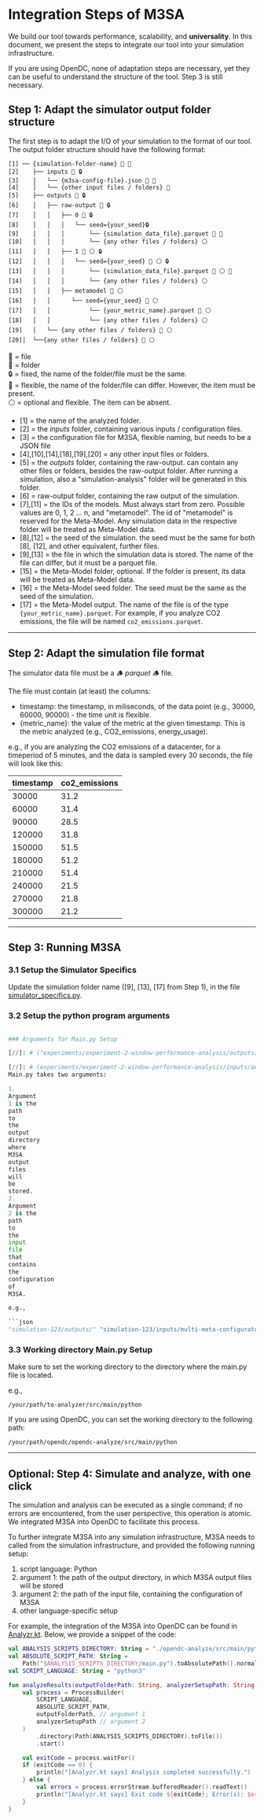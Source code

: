 # Integration Steps of M3SA

We build our tool towards performance, scalability, and **universality**. In this document, we present the steps to
integrate our tool into your simulation infrastructure.

If you are using OpenDC, none of adaptation steps are necessary, yet they can be useful to understand the structure
of the tool. Step 3 is still necessary.

## Step 1: Adapt the simulator output folder structure

The first step is to adapt the I/O of your simulation to the format of our tool. The output folder structure should have
the
following format:

```
[1] ── {simulation-folder-name} 📁 🔧  
[2]    ├── inputs 📁 🔒  
[3]    │   └── {m3sa-config-file}.json 📄 🔧  
[4]    │   └── {other input files / folders} 🔧  
[5]    ├── outputs 📁 🔒   
[6]    │   ├── raw-output 📁 🔒  
[7]    │   │   ├── 0 📁 🔒  
[8]    │   │   │   └── seed={your_seed}🔒  
[9]    │   │   │       └── {simulation_data_file}.parquet 📄 🔧  
[10]   │   │   │       └── {any other files / folders} ⚪  
[11]   │   │   ├── 1 📁 ⚪ 🔒
[12]   │   │   │   └── seed={your_seed} 📁 ⚪ 🔒
[13]   │   │   │       └── {simulation_data_file}.parquet 📄 ⚪ 🔧
[14]   │   │   │       └── {any other files / folders} ⚪󠁪  
[15]   │   │   ├── metamodel 📁 ⚪  
[16]   │   │      └── seed={your_seed} 📁 ⚪  
[17]   │   │           └── {your_metric_name}.parquet 📄 ⚪  
[18]   │   │           └── {any other files / folders} ⚪  
[19]   │   └── {any other files / folders} 📁 ⚪  
[20]|  └──{any other files / folders} 📁 ⚪  
```

📄 = file <br>
📁 = folder <br>
🔒 = fixed, the name of the folder/file must be the same.<br>
🔧 = flexible, the name of the folder/file can differ. However, the item must be present.<br>
⚪ = optional and flexible. The item can be absent. <br>

- [1] = the name of the analyzed folder.
- [2] = the _inputs_ folder, containing various inputs / configuration files.
- [3] = the configuration file for M3SA, flexible naming, but needs to be a JSON file
- [4],[10],[14],[18],[19],[20] = any other input files or folders.
- [5] = the _outputs_ folder, containing the raw-output. can contain any other files or folders, besides the raw-output
  folder.
  After running a simulation, also a "simulation-analysis" folder will be generated in this folder.
- [6] = raw-output folder, containing the raw output of the simulation.
- [7],[11] = the IDs of the models. Must always start from zero. Possible values are 0, 1, 2 ... n, and "metamodel". The
  id
  of "metamodel" is reserved for the Meta-Model. Any simulation data in the respective folder will be treated as
  Meta-Model data.
- [8],[12] = the seed of the simulation. the seed must be the same for both [8], [12], and other equivalent, further
  files.
- [9],[13] = the file in which the simulation data is stored. The name of the file can differ, but it must be a parquet
  file.
- [15] = the Meta-Model folder, optional. If the folder is present, its data will be treated as Meta-Model data.
- [16] = the Meta-Model seed folder. The seed must be the same as the seed of the simulation.
- [17] = the Meta-Model output. The name of the file is of the type ```{your_metric_name}.parquet```. For example, if
  you analyze CO2 emissions, the file will be named ```co2_emissions.parquet```.

---

## Step 2: Adapt the simulation file format

The simulator data file must be a 🪵 _parquet_ 🪵 file.

The file must contain (at least) the columns:

- timestamp: the timestamp, in miliseconds, of the data point (e.g., 30000, 60000, 90000) - the time unit is flexible.
- {metric_name}: the value of the metric at the given timestamp. This is the metric analyzed (e.g., CO2_emissions,
  energy_usage).

e.g., if you are analyzing the CO2 emissions of a datacenter, for a timeperiod of 5 minutes, and the data is sampled
every 30 seconds, the file will look like this:

| timestamp | co2_emissions |
|-----------|---------------|
| 30000     | 31.2          |
| 60000     | 31.4          |
| 90000     | 28.5          |
| 120000    | 31.8          |
| 150000    | 51.5          |
| 180000    | 51.2          |
| 210000    | 51.4          |
| 240000    | 21.5          |
| 270000    | 21.8          |
| 300000    | 21.2          |

---

## Step 3: Running M3SA

### 3.1 Setup the Simulator Specifics

Update the simulation folder name ([9], [13], [17] from Step 1), in the
file [simulator_specifics.py](opendc/src/python/simulator_specifics.py).

### 3.2 Setup the python program arguments

```python

### Arguments for Main.py Setup

[//]: # ("experiments/experiment-2-window-performance-analysis/outputs/" ")

[//]: # (experiments/experiment-2-window-performance-analysis/inputs/analyzer.json")
Main.py takes two arguments:

1.
Argument
1 is the
path
to
the
output
directory
where
M3SA
output
files
will
be
stored.
2.
Argument
2 is the
path
to
the
input
file
that
contains
the
configuration
of
M3SA.

e.g.,

```json
"simulation-123/outputs/" "simulation-123/inputs/multi-meta-configurator.json"
```

### 3.3 Working directory Main.py Setup

Make sure to set the working directory to the directory where the main.py file is located.

e.g.,

```
/your/path/to-analyzer/src/main/python
```

If you are using OpenDC, you can set the working directory to the following path:

```
/your/path/opendc/opendc-analyze/src/main/python
```

---

## Optional: Step 4: Simulate and analyze, with one click

The simulation and analysis can be executed as a single command; if no errors are encountered, from the user
perspective,
this operation is atomic. We integrated M3SA into OpenDC to facilitate this process.

To further integrate M3SA into any simulation infrastructure, M3SA needs to called from
the simulation infrastructure, and provided the following running setup:

1. script language: Python
2. argument 1: the path of the output directory, in which M3SA output files will be stored
3. argument 2: the path of the input file, containing the configuration of M3SA
4. other language-specific setup

For example, the integration of the M3SA into OpenDC can be found
in [Analyzr.kt](opendc-analyze/src/main/kotlin/Analyzr.kt).
Below, we provide a snippet of the code:

```kotlin
val ANALYSIS_SCRIPTS_DIRECTORY: String = "./opendc-analyze/src/main/python"
val ABSOLUTE_SCRIPT_PATH: String =
    Path("$ANALYSIS_SCRIPTS_DIRECTORY/main.py").toAbsolutePath().normalize().toString()
val SCRIPT_LANGUAGE: String = "python3"

fun analyzeResults(outputFolderPath: String, analyzerSetupPath: String) {
    val process = ProcessBuilder(
        SCRIPT_LANGUAGE,
        ABSOLUTE_SCRIPT_PATH,
        outputFolderPath, // argument 1
        analyzerSetupPath // argument 2
    )
        .directory(Path(ANALYSIS_SCRIPTS_DIRECTORY).toFile())
        .start()

    val exitCode = process.waitFor()
    if (exitCode == 0) {
        println("[Analyzr.kt says] Analysis completed successfully.")
    } else {
        val errors = process.errorStream.bufferedReader().readText()
        println("[Analyzr.kt says] Exit code ${exitCode}; Error(s): $errors")
    }
}
```

